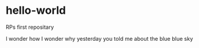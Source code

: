 # hello-world
RPs first repositary

I wonder how I wonder why yesterday you told me about the blue blue sky
